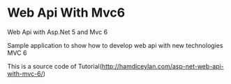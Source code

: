# Web Api With Mvc6
Web Api with Asp.Net 5 and Mvc 6

Sample application to show how to develop web api with new technologies MVC 6

This is a source code of Tutorial(http://hamdiceylan.com/asp-net-web-api-with-mvc-6/)
